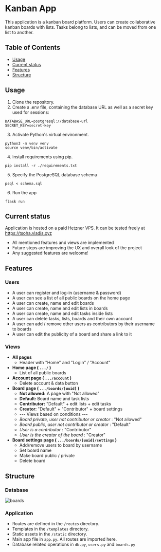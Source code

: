 # Kanban App

This application is a kanban board platform.
Users can create collaborative kanban boards with lists.
Tasks belong to lists, and can be moved from one list to another.

## Table of Contents
- [Usage](#usage)
- [Current status](#current-status)
- [Features](#features)
- [Structure](#structure)

## Usage
1. Clone the repository.
2. Create a .env file, containing the database URL as well as a secret key used for sessions:
```
DATABASE_URL=postgresql://database-url
SECRET_KEY=secret-key
```
3. Activate Python's virtual environment.
```
python3 -m venv venv
source venv/bin/activate
```
4. Install requirements using pip.
```
pip install -r ./requirements.txt
```
5. Specify the PostgreSQL database schema
```
psql < schema.sql
```
6. Run the app
```
flask run
```

## Current status
Application is hosted on a paid Hetzner VPS. It can be tested freely at https://tsoha.vladis.xyz
- All mentioned features and views are implemented
- Future steps are improving the UX and overall look of the project
- Any suggested features are welcome!

## Features

### Users
- A user can register and log-in (username & password)
- A user can see a list of all public boards on the home page
- A user can create, name and edit boards
- A user can create, name and edit lists in boards
- A user can create, name and edit tasks inside lists
- A user can delete tasks, lists, boards and their own account
- A user can add / remove other users as contributors by their username to boards
- A user can edit the publicity of a board and share a link to it

### Views
* **All pages**
	* Header with "Home" and "Login" / "Account"
* **Home page ( `.../` )**
	* List of all public boards
* **Account page ( `.../account` )**
	* Delete account & data button
* **Board page ( `.../boards/[uuid]` )**
	* **Not allowed:** A page with "Not allowed"
	* **Default:** Board name and task lists
	* **Contributor:** "Default" + edit lists + edit tasks
 	* **Creator:** "Default" + "Contributor" + board settings
 	* --- Views based on conditions ---
 	* *Board private, user not contributor or creator* : "Not allowed"
 	* *Board public, user not contributor or creator* : "Default"
 	* *User is a contributor* : "Contributor"
 	* *User is the creator of the board* : "Creator"
* **Board settings page ( `.../boards/[uuid]/settings` )**
  * Add/remove users to board by username
  * Set board name
  * Make board public / private
  * Delete board

## Structure

### Database
![boards](https://github.com/user-attachments/assets/80c4016c-6617-4004-8e9e-0106a2ba4567)

### Application
- Routes are defined in the `/routes` directory.
- Templates in the `/templates` directory.
- Static assets in the `/static` directory.
- Main app file in `app.py`. All routes are imported here.
- Database related operations in `db.py`, `users.py` and `boards.py`
